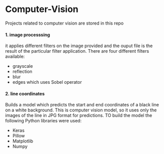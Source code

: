 # Computer-Vision

Projects related to computer vision are stored in this repo

#### 1. image processsing 

it applies different filters on the image provided and the ouput file is the result of the particular filter application.
There are four different filters available:
- grayscale
- reflection
- blur
- edges which uses Sobel operator

#### 2. line coordinates

Builds a model which predicts the start and end coordinates of a black line on a white background. This is computer vision model, so it uses only the
images of the line in JPG format for predictions.
TO build the model the following Python libraries were used:
- Keras
- Pillow
- Matplotlib
- Numpy

